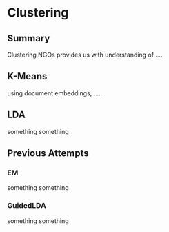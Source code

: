 # Clustering

## Summary

Clustering NGOs provides us with understanding of ....

## K-Means

using document embeddings, ....

## LDA

something something

## Previous Attempts
### EM
something something
### GuidedLDA
something something
